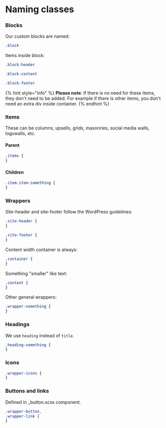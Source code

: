 # Naming classes

### Blocks

Our custom blocks are named:

```css
.block
```

Items inside block:

```css
.block-header
```

```css
.block-content
```

```css
.block-footer
```

{% hint style="info" %}
**Please note**: If there is no need for these items, they don't need to be added. For example if there is other items, you don't need an extra div inside container.
{% endhint %}

### Items

These can be columns, upsells, grids, masonries, social media walls, logowalls, etc.

#### Parent

```css
.items {
}
```

#### Children

```css
.item.item-something {
}
```

### Wrappers

Site-header and site-footer follow the WordPress guidelines:

```css
.site-header {
}
```

```css
.site-footer {
}
```

Content width container is always:

```css
.container {
}
```

Something "smaller" like text:

```css
.content {
}
```

Other general wrappers:

```css
.wrapper-something {
}
```

### Headings

We use `heading` instead of `title`.

```css
.heading-something {
}
```

### Icons

```css
.wrapper-icons {
}
```

### Buttons and links

Defined in \_button.scss component.

```css
.wrapper-button,
.wrapper-link {
}
```
